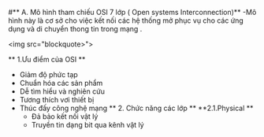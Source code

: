 #** A.	Mô hình tham chiếu OSI 7 lớp ( Open systems Interconnection)**
-Mô hình này là cơ sở cho việc kết nối các hệ thống mở phục vụ cho các ứng dụng và di chuyển thong tin trong mạng .

<img src="blockquote><script async src="//s.imgur.com/min/embed.js" charset="utf-8"></script>">

** 1.Ưu điểm của OSI **
- Giảm độ phức tạp 
- Chuẩn hóa các sản phẩm 
- Dễ tìm hiểu và nghiên cứu 
- Tương thích vơi thiết bị 
- Thúc đấy công nghệ mạng 
** 2. Chức năng các lớp **
	**2.1.Physical **
	- Đả bảo kết nối vật lý 
	- Truyền tin dạng bit qua kênh vật lý 
